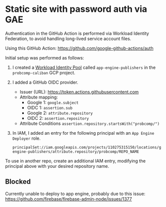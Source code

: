 # Static site with password auth via GAE

Authentication in the GitHub Action is performed via Workload Identity Federation, to avoid handling long-lived service account files.

Using this GitHub Action: https://github.com/google-github-actions/auth

Initial setup was performed as follows:

1. I created a [Workload Identity Pool](https://cloud.google.com/iam/docs/manage-workload-identity-pools-providers) called `app-engine-publishers` in the `probcomp-caliban` GCP project.
2. I added a GitHub OIDC provider.
    - Issuer (URL): https://token.actions.githubusercontent.com
    - Attribute mapping:
        - Google 1: `google.subject`
        - OIDC 1: `assertion.sub`
        - Google 2: `attribute.repository`
        - OIDC 2: `assertion.repository`
    - Attribute Conditions
        `assertion.repository.startsWith("probcomp/")`    
        
3. In IAM, I added an entry for the following principal with an `App Engine Deployer` role.
    ```
    principalSet://iam.googleapis.com/projects/110275315150/locations/global/workloadIdentityPools/app-engine-publishers/attribute.repository/probcomp/REPO_NAME
    ```
To use in another repo, create an additional IAM entry, modifying the principal above with your desired repository name.


## Blocked

Currently unable to deploy to app engine, probably due to this issue:
https://github.com/firebase/firebase-admin-node/issues/1377